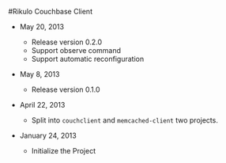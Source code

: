 #Rikulo Couchbase Client
 
* May 20, 2013
  * Release version 0.2.0 
  * Support observe command
  * Support automatic reconfiguration
  
* May 8, 2013
  * Release version 0.1.0
  
* April 22, 2013
  * Split into `couchclient` and `memcached-client` two projects.
  
* January 24, 2013
  * Initialize the Project

